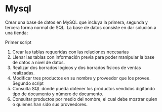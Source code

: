 # Mysql
 
Crear una base de datos en MySQL que incluya la primera, segunda y tercera forma normal de SQL. La base de datos consiste en dar solución a una tienda:

Primer script
1.	Crear las tablas requeridas con las relaciones necesarias
2.	Llenar las tablas con información previa para poder manipular la base de datos a nivel de datos.
3.	Realizar dos borrados lógicos y dos borrados físicos de ventas realizadas.
4.	Modificar tres productos en su nombre y proveedor que los provee.
Segundo script
1.	Consulta SQL donde pueda obtener los productos vendidos digitando tipo de documento y número de documento.
2.	Consultar productos por medio del nombre, el cual debe mostrar quien o quienes han sido sus proveedores.
